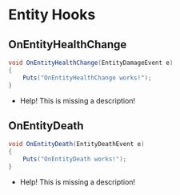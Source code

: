 # Entity Hooks

## OnEntityHealthChange

``` csharp
void OnEntityHealthChange(EntityDamageEvent e)
{
    Puts("OnEntityHealthChange works!");
}
```

 * Help! This is missing a description!

## OnEntityDeath

``` csharp
void OnEntityDeath(EntityDeathEvent e)
{
    Puts("OnEntityDeath works!");
}
```

 * Help! This is missing a description!
